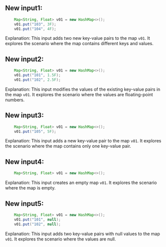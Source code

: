 ## New input1:
```java
    Map<String, Float> v01 = new HashMap<>();
    v01.put("103", 3F);
    v01.put("104", 4F);
```
Explanation: This input adds two new key-value pairs to the map `v01`. It explores the scenario where the map contains different keys and values.

## New input2:
```java
    Map<String, Float> v01 = new HashMap<>();
    v01.put("101", 1.5F);
    v01.put("102", 2.5F);
```
Explanation: This input modifies the values of the existing key-value pairs in the map `v01`. It explores the scenario where the values are floating-point numbers.

## New input3:
```java
    Map<String, Float> v01 = new HashMap<>();
    v01.put("105", 5F);
```
Explanation: This input adds a new key-value pair to the map `v01`. It explores the scenario where the map contains only one key-value pair.

## New input4:
```java
    Map<String, Float> v01 = new HashMap<>();
```
Explanation: This input creates an empty map `v01`. It explores the scenario where the map is empty.

## New input5:
```java
    Map<String, Float> v01 = new HashMap<>();
    v01.put("101", null);
    v01.put("102", null);
```
Explanation: This input adds two key-value pairs with null values to the map `v01`. It explores the scenario where the values are null.